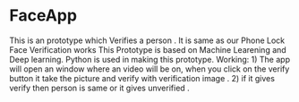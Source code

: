 # FaceApp
This is an prototype which Verifies a person . It is same as our Phone Lock Face Verification works
This Prototype is based on Machine Learening and Deep learning.
Python is used in making this prototype.
Working: 1) The app will open an window where an video will be on, when you click on the verify button it take the picture and verify with verification image .
         2) if it gives verify then person is same or it gives unverified .
